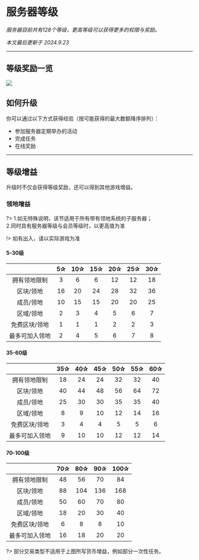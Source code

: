 # 服务器等级

*服务器目前共有128个等级，更高等级可以获得更多的权限与奖励。*

*本文最后更新于 2024.9.23*

----------

## 等级奖励一览


![](https://assets-docs.usolia.net/docs.usolia.net/images/mechanisms/levels.png)


## 如何升级

你可以通过以下方式获得经验（按可能获得的最大数额降序排列）：

 - 参加服务器定期举办的活动
 - 完成任务
 - 在线奖励

----------

## 等级增益

升级时不仅会获得等级奖励，还可以得到其他游戏增益。

### 领地增益

?>  1.如无特殊说明，该节适用于所有带有领地系统的子服务器；<br>2.同时具有服务器等级与会员等级时，以更高值为准

!> 如有出入，请以实际游戏为准

#### 5-30级

|     |  5✰   |  10✰   |  15✰   |  20✰   |   25✰  |  30✰   |
| :-: | :-: | :-: | :-: | :-: | :-: | :-: |
|  拥有领地限制   |  3   |  6   |  6   |  12   |  12   |  18   |
|  区块/领地   |  16   |  20   |  24   |  28   |  32   | 36    |
|  成员/领地  | 10    |  15   |  15   |  20   |   20  |  25   |
|  区域/领地   |  2   |  3   |  4   | 5    |  6   |  7   |
|  免费区块/领地  |  1   |  1   |  1   |   2  |  2   |  3   |
|  最多可加入领地   |  2   |  4   |  5   |  6   |  7   |   8  |

#### 35-60级

|     |  35✰   |  40✰   |  45✰   |  50✰   |   55✰  |  60✰   |
| :-: | :-: | :-: | :-: | :-: | :-: | :-: |
|  拥有领地限制   |  18   |  24   |  24   |  32   |  32   |  40   |
|  区块/领地   |  40   |  44   |  48   |  56   |  64   |   72    |
|  成员/领地   | 25    |  30   |  30   |  35   |   35  |  40   |
|  区域/领地   |  8   |  9   |  10   | 12    |  14   |  16   |
|  免费区块/领地  |  3   |  4   |  4   |   5  |  5   |  6   |
|  最多可加入领地   |  9   |  10   |  10   |  12   |  12   |  14  |

#### 70-100级

|     |  70✰   |  80✰   |  90✰   |  100✰   |
| :-: | :-: | :-: | :-: | :-: |
|  拥有领地限制   |  48   |  56   |  70   |  84   | 
|  区块/领地   |  88   |  104   |  136   |  168   |
|  成员/领地   |  50    |  60   |  70   |  80   |
|  区域/领地   |  18   |  20   |  30   |  40    |
|  免费区块/领地  |  6   |  8   |  8   |   10  |
|  最多可加入领地   |  16  |  18   |  20   |  20   |

?> 部分交易类型不适用于上图所写货币增益，例如部分一次性任务。
